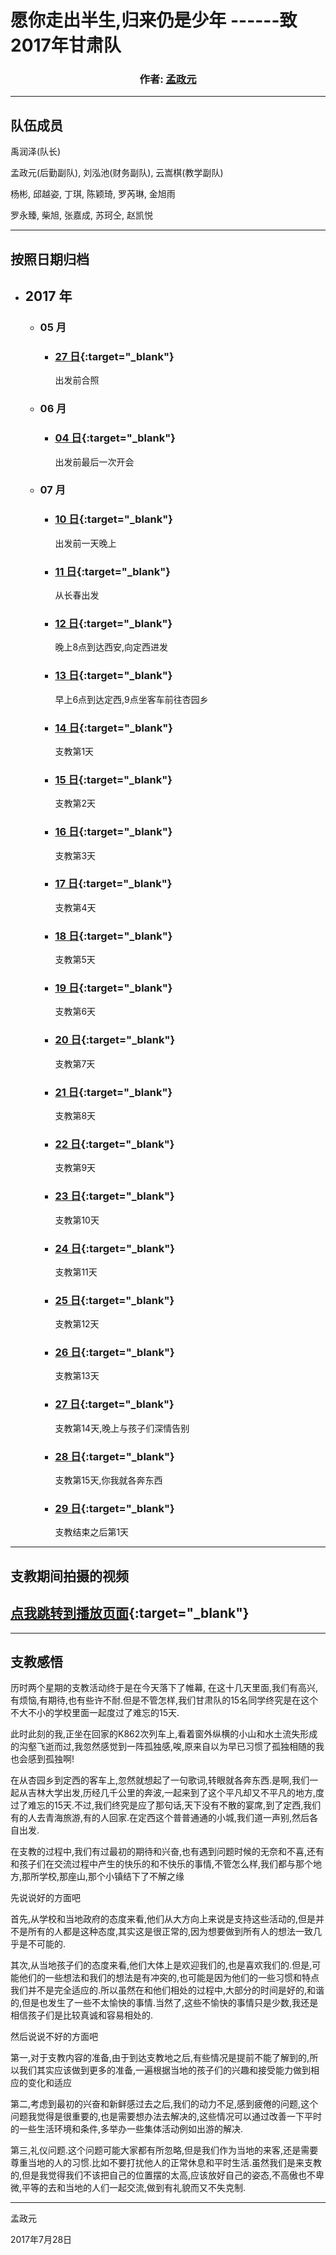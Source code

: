 <link href="css/style.css" rel="stylesheet" >

# 愿你走出半生,归来仍是少年 ------致2017年甘肃队

<h3 align="center">
作者:  <a href="//twesix.cn" target="_blank">孟政元</a>
</h3>

---

## 队伍成员

禹润泽(队长)

孟政元(后勤副队), 刘泓池(财务副队), 云嵩棋(教学副队)

杨彬, 邱越姿, 丁琪, 陈颖琦, 罗芮琳, 金旭雨

罗永臻, 柴旭, 张嘉成, 苏珂仝, 赵凯悦

---

## 按照日期归档

- ## 2017 年
  - ### 05 月
    - ### [27 日](pages/2017/05/27){:target="_blank"}
      出发前合照
  - ### 06 月
    - ### [04 日](pages/2017/06/04){:target="_blank"}
      出发前最后一次开会
  - ### 07 月
    - ### [10 日](pages/2017/07/10){:target="_blank"}
      出发前一天晚上
    - ### [11 日](pages/2017/07/11){:target="_blank"}
      从长春出发
    - ### [12 日](pages/2017/07/12){:target="_blank"}
      晚上8点到达西安,向定西进发
    - ### [13 日](pages/2017/07/13){:target="_blank"}
      早上6点到达定西,9点坐客车前往杏园乡
    - ### [14 日](pages/2017/07/14){:target="_blank"}
      支教第1天
    - ### [15 日](pages/2017/07/15){:target="_blank"}
      支教第2天
    - ### [16 日](pages/2017/07/16){:target="_blank"}
      支教第3天
    - ### [17 日](pages/2017/07/17){:target="_blank"}
      支教第4天
    - ### [18 日](pages/2017/07/18){:target="_blank"}
      支教第5天
    - ### [19 日](pages/2017/07/19){:target="_blank"}
      支教第6天
    - ### [20 日](pages/2017/07/20){:target="_blank"}
      支教第7天
    - ### [21 日](pages/2017/07/21){:target="_blank"}
      支教第8天
    - ### [22 日](pages/2017/07/22){:target="_blank"}
      支教第9天
    - ### [23 日](pages/2017/07/23){:target="_blank"}
      支教第10天
    - ### [24 日](pages/2017/07/24){:target="_blank"}
      支教第11天
    - ### [25 日](pages/2017/07/25){:target="_blank"}
      支教第12天
    - ### [26 日](pages/2017/07/26){:target="_blank"}
      支教第13天
    - ### [27 日](pages/2017/07/27){:target="_blank"}
      支教第14天,晚上与孩子们深情告别
    - ### [28 日](pages/2017/07/28){:target="_blank"}
      支教第15天,你我就各奔东西
    - ### [29 日](pages/2017/07/29){:target="_blank"}
      支教结束之后第1天

---

## 支教期间拍摄的视频

## [点我跳转到播放页面](pages/video){:target="_blank"}

---

## 支教感悟

历时两个星期的支教活动终于是在今天落下了帷幕, 在这十几天里面,我们有高兴,有烦恼,有期待,也有些许不耐.但是不管怎样,我们甘肃队的15名同学终究是在这个不大不小的学校里面一起度过了难忘的15天.

此时此刻的我,正坐在回家的K862次列车上,看着窗外纵横的小山和水土流失形成的沟壑飞逝而过,我忽然感觉到一阵孤独感,唉,原来自以为早已习惯了孤独相随的我也会感到孤独啊!

在从杏园乡到定西的客车上,忽然就想起了一句歌词,转眼就各奔东西.是啊,我们一起从吉林大学出发,历经几千公里的奔波,一起来到了这个平凡却又不平凡的地方,度过了难忘的15天.不过,我们终究是应了那句话,天下没有不散的宴席,到了定西,我们有的人去青海旅游,有的人回家.在定西这个普普通通的小城,我们道一声别,然后各自出发.

在支教的过程中,我们有过最初的期待和兴奋,也有遇到问题时候的无奈和不喜,还有和孩子们在交流过程中产生的快乐的和不快乐的事情,不管怎么样,我们都与那个地方,那所学校,那座山,那个小镇结下了不解之缘

先说说好的方面吧

首先,从学校和当地政府的态度来看,他们从大方向上来说是支持这些活动的,但是并不是所有的人都是这种态度,其实这是很正常的,因为想要做到所有人的想法一致几乎是不可能的.

其次,从当地孩子们的态度来看,他们大体上是欢迎我们的,也是喜欢我们的.但是,可能他们的一些想法和我们的想法是有冲突的,也可能是因为他们的一些习惯和特点我们并不是完全适应的.所以虽然在和他们相处的过程中,大部分的时间是好的,和谐的,但是也发生了一些不太愉快的事情.当然了,这些不愉快的事情只是少数,我还是相信孩子们是比较真诚和容易相处的.

然后说说不好的方面吧

第一,对于支教内容的准备,由于到达支教地之后,有些情况是提前不能了解到的,所以我们其实应该做到更多的准备,一遍根据当地的孩子们的兴趣和接受能力做到相应的变化和适应

第二,考虑到最初的兴奋和新鲜感过去之后,我们的动力不足,感到疲倦的问题,这个问题我觉得是很重要的,也是需要想办法去解决的,这些情况可以通过改善一下平时的一些生活环境和条件,多举办一些集体活动例如出游的解决.

第三,礼仪问题.这个问题可能大家都有所忽略,但是我们作为当地的来客,还是需要尊重当地的人的习惯.比如不要打扰他人的正常休息和平时生活.虽然我们是来支教的,但是我觉得我们不该把自己的位置摆的太高,应该放好自己的姿态,不高傲也不卑微,平等的去和当地的人们一起交流,做到有礼貌而又不失克制.

---

孟政元

2017年7月28日